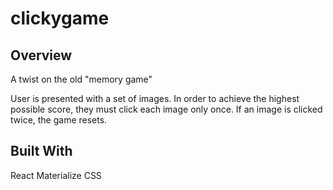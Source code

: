 # clickygame
## Overview
A twist on the old "memory game"

User is presented with a set of images. In order to achieve the highest possible score, they must click each image only once. If an image is clicked twice, the game resets.



## Built With
React
Materialize CSS
